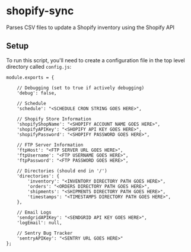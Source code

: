 # shopify-sync
Parses CSV files to update a Shopify inventory using the Shopify API

## Setup
To run this script, you'll need to create a configuration file in the top level directory called `config.js`:
```
module.exports = {

	// Debugging (set to true if actively debugging)
	'debug': false,

	// Schedule
	'schedule': "<SCHEDULE CRON STRING GOES HERE>",

	// Shopify Store Information
	'shopifyShopName': "<SHOPIFY ACCOUNT NAME GOES HERE>",
	'shopifyAPIKey': "<SHOPIFY API KEY GOES HERE>",
	'shopifyPassword': "<SHOPIFY PASSWORD GOES HERE>",

	// FTP Server Information
	'ftpHost': "<FTP SERVER URL GOES HERE>",
	'ftpUsername': "<FTP USERNAME GOES HERE>",
	'ftpPassword': "<FTP PASSWORD GOES HERE>",

	// Directories (should end in '/')
	'directories': {
		'inventory': "<INVENTORY DIRECTORY PATH GOES HERE>",
		'orders': "<ORDERS DIRECTORY PATH GOES HERE>",
		'shipments': "<SHIPMENTS DIRECTORY PATH GOES HERE>",
		'timestamps': "<TIMESTAMPS DIRECTORY PATH GOES HERE>",
	},

	// Email Logs
	'sendgridAPIKey': "<SENDGRID API KEY GOES HERE>",
	'logEmail': null,

	// Sentry Bug Tracker
	'sentryAPIKey': "<SENTRY URL GOES HERE>"
};
```
